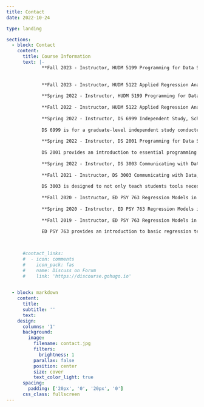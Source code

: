 ```yaml
---
title: Contact
date: 2022-10-24

type: landing

sections:
  - block: Contact
    content:
      title: Course Information
      text: |-
             **Fall 2023 - Instructor, HUDM 5199 Programming for Data Science, Dept of Human Development, Teachers College, Columbia University.**
             
      
             **Fall 2023 - Instructor, HUDM 5122 Applied Regression Analysis, Dept of Human Development, Teachers College, Columbia University.**
      
             **Spring 2022 - Instructor, HUDM 5199 Programming for Data Science, Dept of Human Development, Teachers College, Columbia University.**
     
             **Fall 2022 - Instructor, HUDM 5122 Applied Regression Analysis, Dept of Human Development, Teachers College, Columbia University.**
      
             **Spring 2022 - Instructor, DS 6999 Independent Study, School of Data Science, University of Virginia.**
             
             DS 6999 is for a graduate-level independent study conducted under the supervision of a specific instructor.
    
             **Spring 2022 - Instructor, DS 2001 Programming for Data Science, School of Data Science, University of Virginia.**
             
             DS 2001 provides an introduction to essential programming concepts, structures, and techniques for data science. Programming languages Python, R, and SQL will be covered with popular data frame focused packages being targeted. Additionally, essential and complementary topics are taught, such as testing and debugging, exception handling, and an introduction to visualization.
    
             **Spring 2022 - Instructor, DS 3003 Communicating with Data, School of Data Science, University of Virginia.**
      
             **Fall 2021 - Instructor, DS 3003 Communicating with Data, School of Data Science, University of Virginia.**
             
             DS 3003 is designed to not only teach students tools necessary to visualize data but also effective techniques for explaining data driven results with an emphasis on communicating statistical output in a manner that best represents the findings. Examples might include tailoring messages based on the audience or shaping visualizations to follow a story-line. Content on the development of interactive plots and dashboards using ggplot, plotly, and Shiny will also be included.
      
             **Fall 2020 - Instructor, ED PSY 763 Regression Models in Education, Dept of Educational Psychology, University of Wisconsin-Madison.**
      
             **Spring 2020 - Instructor, ED PSY 763 Regression Models in Education, Dept of Educational Psychology, University of Wisconsin-Madison.**
      
             **Fall 2019 - Instructor, ED PSY 763 Regression Models in Education, Dept of Educational Psychology, University of Wisconsin-Madison.**
             
             ED PSY 763 provides an introduction to basic regression techniques and serves as a solid foundation for more advanced methods like hierarchical linear modeling (HLM) or structural equation modeling (SEM). The general objective is to make you familiar with the theoretical foundations of regression analysis as well as its application to real datasets. All the analyses will be done in R which is a free language and environment for statistical computing and graphics.


      
      #contact_links:
      #  - icon: comments
      #    icon_pack: fas
      #    name: Discuss on Forum
      #    link: 'https://discourse.gohugo.io'
    

  - block: markdown
    content:
      title:
      subtitle: ''
      text:
    design:
      columns: '1'
      background:
        image: 
          filename: contact.jpg
          filters:
            brightness: 1
          parallax: false
          position: center
          size: cover
          text_color_light: true
      spacing:
        padding: ['20px', '0', '20px', '0']
      css_class: fullscreen
---
```

